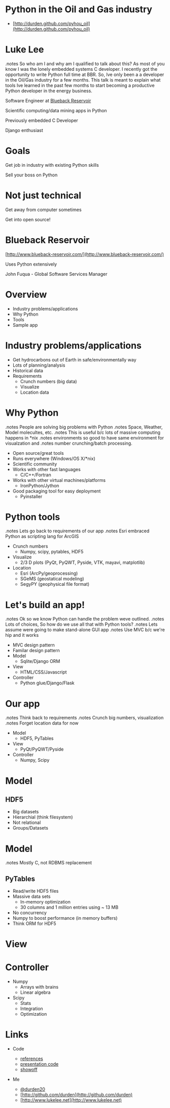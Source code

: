 <!SLIDE bullets>

Python in the Oil and Gas industry
========================

- [http://durden.github.com/pyhou_oil](http://durden.github.com/pyhou_oil)

<!SLIDE>

Luke Lee
========
.notes So who am I and why am I qualified to talk about this?  As most of you
know I was the lonely embedded systems C developer.  I recently got the
opportunity to write Python full time at BBR.  So, Ive only been a a developer
in the Oil/Gas industry for a few months.  This talk is meant to explain what
tools Ive learned in the past few months to start becoming a productive Python
developer in the energy business.

Software Engineer at [Blueback Reservoir](http://www.blueback-reservoir.com/)

Scientific computing/data mining apps in Python

Previously embedded C Developer

Django enthusiast

<!SLIDE>

Goals
=====
Get job in industry with existing Python skills

Sell your boss on Python

<!SLIDE>

Not just technical
========
Get away from computer sometimes

Get into open source!

<!SLIDE>

Blueback Reservoir
========
[http://www.blueback-reservoir.com/](http://www.blueback-reservoir.com/)

Uses Python extensively

John Fuqua - Global Software Services Manager

<!SLIDE>

Overview
========
- Industry problems/applications
- Why Python
- Tools
- Sample app

<!SLIDE smaller>

Industry problems/applications
========
- Get hydrocarbons out of Earth in safe/environmentally way
- Lots of planning/analysis
- Historical data
- Requirements
    - Crunch numbers (big data)
    - Visualize
    - Location data

<!SLIDE incremental smaller>

Why Python
==========
.notes People are solving big problems with Python
.notes Space, Weather, Model molecultes, etc.
.notes This is useful b/c lots of massive computing happens in *nix
.notes environments so good to have same environment for visualzation and
.notes number crunching/batch processing.

- Open source/great tools
- Runs everywhere (Windows/OS X/*nix)
- Scientific community
- Works with other fast languages
    - C/C++/Fortran
- Works with other virtual machines/platforms
    - IronPython/Jython
- Good packaging tool for easy deployment
    - Pyinstaller

<!SLIDE incremental smaller>

Python tools
============
.notes Lets go back to requirements of our app
.notes Esri embraced Python as scripting lang for ArcGIS

- Crunch numbers
    - Numpy, scipy, pytables, HDF5
- Visualize
    - 2/3 D plots (PyQt, PyQWT, Pyside, VTK, mayavi, matplotlib)
- Location
    - Esri (ArcPy/geoprocessing)
    - SGeMS (geostatical modeling)
    - SegyPY (geophysical file format)

<!SLIDE incremental smaller>

Let's build an app!
==========
.notes Ok so we know Python can handle the problem weve outlined.
.notes Lots of choices, So how do we use all that with Python tools?
.notes Lets assume were going to make stand-alone GUI app
.notes Use MVC b/c we're hip and it works

- MVC design pattern
- Familar design pattern
- Model
    - Sqlite/Django ORM
- View
    - HTML/CSS/Javascript
- Controller
    - Python glue/Django/Flask

<!SLIDE incremental>

Our app
=======
.notes Think back to requirements
.notes Crunch big numbers, visualization
.notes Forget location data for now

- Model
    - HDF5, PyTables
- View
    - PyQt/PyQWT/Pyside
- Controller
    - Numpy, Scipy

<!SLIDE incremental>

Model
=====
HDF5
----

- Big datasets
- Hierarchial (think filesystem)
- Not relational
- Groups/Datasets

<!SLIDE incremental smaller>

Model
=====
.notes Mostly C, not RDBMS replacement

PyTables
--------

- Read/write HDF5 files
- Massive data sets
    - In-memory optimization
    - 30 columns and 1 million entries using ~ 13 MB
- No concurrency
- Numpy to boost performance (in memory buffers)
- Think ORM for HDF5

<!SLIDE smaller>

View
=====

<!SLIDE incremental>

Controller
=====
- Numpy
    - Arrays with brains
    - Linear algebra
- Scipy
    - Stats
    - Integration
    - Optimization

<!SLIDE smaller>

Links
=====
- Code
    - [references](http://www.pinboard.in/u:durden/t:pyhou_oil/)
    - [presentation code](https://github.com/durden/pyhou_oil)
    - [showoff](https://github.com/schacon/showoff)

- Me
    - [@durden20](http://twitter.com/#!/durden20)
    - [http://github.com/durden](http://github.com/durden)
    - [http://www.lukelee.net](http://www.lukelee.net)

